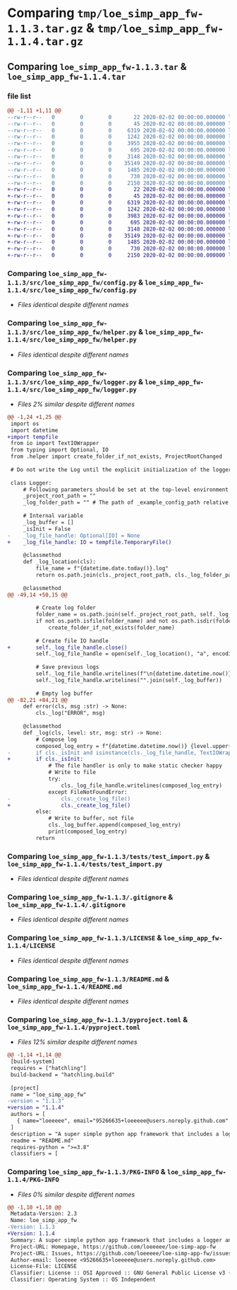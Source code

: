 # Comparing `tmp/loe_simp_app_fw-1.1.3.tar.gz` & `tmp/loe_simp_app_fw-1.1.4.tar.gz`

## Comparing `loe_simp_app_fw-1.1.3.tar` & `loe_simp_app_fw-1.1.4.tar`

### file list

```diff
@@ -1,11 +1,11 @@
--rw-r--r--   0        0        0       22 2020-02-02 00:00:00.000000 loe_simp_app_fw-1.1.3/config-example.yaml
--rw-r--r--   0        0        0       45 2020-02-02 00:00:00.000000 loe_simp_app_fw-1.1.3/src/loe_simp_app_fw/__init__.py
--rw-r--r--   0        0        0     6319 2020-02-02 00:00:00.000000 loe_simp_app_fw-1.1.3/src/loe_simp_app_fw/config.py
--rw-r--r--   0        0        0     1242 2020-02-02 00:00:00.000000 loe_simp_app_fw-1.1.3/src/loe_simp_app_fw/helper.py
--rw-r--r--   0        0        0     3955 2020-02-02 00:00:00.000000 loe_simp_app_fw-1.1.3/src/loe_simp_app_fw/logger.py
--rw-r--r--   0        0        0      695 2020-02-02 00:00:00.000000 loe_simp_app_fw-1.1.3/tests/test_import.py
--rw-r--r--   0        0        0     3148 2020-02-02 00:00:00.000000 loe_simp_app_fw-1.1.3/.gitignore
--rw-r--r--   0        0        0    35149 2020-02-02 00:00:00.000000 loe_simp_app_fw-1.1.3/LICENSE
--rw-r--r--   0        0        0     1485 2020-02-02 00:00:00.000000 loe_simp_app_fw-1.1.3/README.md
--rw-r--r--   0        0        0      730 2020-02-02 00:00:00.000000 loe_simp_app_fw-1.1.3/pyproject.toml
--rw-r--r--   0        0        0     2150 2020-02-02 00:00:00.000000 loe_simp_app_fw-1.1.3/PKG-INFO
+-rw-r--r--   0        0        0       22 2020-02-02 00:00:00.000000 loe_simp_app_fw-1.1.4/config-example.yaml
+-rw-r--r--   0        0        0       45 2020-02-02 00:00:00.000000 loe_simp_app_fw-1.1.4/src/loe_simp_app_fw/__init__.py
+-rw-r--r--   0        0        0     6319 2020-02-02 00:00:00.000000 loe_simp_app_fw-1.1.4/src/loe_simp_app_fw/config.py
+-rw-r--r--   0        0        0     1242 2020-02-02 00:00:00.000000 loe_simp_app_fw-1.1.4/src/loe_simp_app_fw/helper.py
+-rw-r--r--   0        0        0     3983 2020-02-02 00:00:00.000000 loe_simp_app_fw-1.1.4/src/loe_simp_app_fw/logger.py
+-rw-r--r--   0        0        0      695 2020-02-02 00:00:00.000000 loe_simp_app_fw-1.1.4/tests/test_import.py
+-rw-r--r--   0        0        0     3148 2020-02-02 00:00:00.000000 loe_simp_app_fw-1.1.4/.gitignore
+-rw-r--r--   0        0        0    35149 2020-02-02 00:00:00.000000 loe_simp_app_fw-1.1.4/LICENSE
+-rw-r--r--   0        0        0     1485 2020-02-02 00:00:00.000000 loe_simp_app_fw-1.1.4/README.md
+-rw-r--r--   0        0        0      730 2020-02-02 00:00:00.000000 loe_simp_app_fw-1.1.4/pyproject.toml
+-rw-r--r--   0        0        0     2150 2020-02-02 00:00:00.000000 loe_simp_app_fw-1.1.4/PKG-INFO
```

### Comparing `loe_simp_app_fw-1.1.3/src/loe_simp_app_fw/config.py` & `loe_simp_app_fw-1.1.4/src/loe_simp_app_fw/config.py`

 * *Files identical despite different names*

### Comparing `loe_simp_app_fw-1.1.3/src/loe_simp_app_fw/helper.py` & `loe_simp_app_fw-1.1.4/src/loe_simp_app_fw/helper.py`

 * *Files identical despite different names*

### Comparing `loe_simp_app_fw-1.1.3/src/loe_simp_app_fw/logger.py` & `loe_simp_app_fw-1.1.4/src/loe_simp_app_fw/logger.py`

 * *Files 2% similar despite different names*

```diff
@@ -1,24 +1,25 @@
 import os
 import datetime
+import tempfile
 from io import TextIOWrapper
 from typing import Optional, IO
 from .helper import create_folder_if_not_exists, ProjectRootChanged
 
 # Do not write the Log until the explicit initialization of the logger
 
 class Logger:
     # Following parameters should be set at the top-level environment of the project
     _project_root_path = ""
     _log_folder_path = "" # The path of _example_config_path relative to _project_root_path
     
     # Internal variable
     _log_buffer = []
     _isInit = False
-    _log_file_handle: Optional[IO] = None
+    _log_file_handle: IO = tempfile.TemporaryFile()
     
     @classmethod
     def _log_location(cls):
         file_name = f"{datetime.date.today()}.log"
         return os.path.join(cls._project_root_path, cls._log_folder_path, file_name)
 
     @classmethod
@@ -49,14 +50,15 @@
 
         # Create log folder
         folder_name = os.path.join(self._project_root_path, self._log_folder_path)
         if not os.path.isfile(folder_name) and not os.path.isdir(folder_name):
             create_folder_if_not_exists(folder_name)
 
         # Create file IO handle
+        self._log_file_handle.close()
         self._log_file_handle = open(self._log_location(), "a", encoding="utf-8")
 
         # Save previous logs
         self._log_file_handle.writelines(f"\n{datetime.datetime.now()} INIT Logger successful\n")
         self._log_file_handle.writelines("".join(self._log_buffer))
         
         # Empty log buffer
@@ -82,21 +84,21 @@
     def error(cls, msg :str) -> None:
         cls._log("ERROR", msg)
 
     @classmethod
     def _log(cls, level: str, msg: str) -> None:
         # Compose log
         composed_log_entry = f"{datetime.datetime.now()} {level.upper()}: {msg}\n"
-        if cls._isInit and isinstance(cls._log_file_handle, TextIOWrapper): 
+        if cls._isInit: 
             # The file handler is only to make static checker happy
             # Write to file
             try:
                 cls._log_file_handle.writelines(composed_log_entry)
             except FileNotFoundError:
-                cls._create_log_file()
+                cls._create_log_file()                
         else:
             # Write to buffer, not file
             cls._log_buffer.append(composed_log_entry)
             print(composed_log_entry)
         return
```

### Comparing `loe_simp_app_fw-1.1.3/tests/test_import.py` & `loe_simp_app_fw-1.1.4/tests/test_import.py`

 * *Files identical despite different names*

### Comparing `loe_simp_app_fw-1.1.3/.gitignore` & `loe_simp_app_fw-1.1.4/.gitignore`

 * *Files identical despite different names*

### Comparing `loe_simp_app_fw-1.1.3/LICENSE` & `loe_simp_app_fw-1.1.4/LICENSE`

 * *Files identical despite different names*

### Comparing `loe_simp_app_fw-1.1.3/README.md` & `loe_simp_app_fw-1.1.4/README.md`

 * *Files identical despite different names*

### Comparing `loe_simp_app_fw-1.1.3/pyproject.toml` & `loe_simp_app_fw-1.1.4/pyproject.toml`

 * *Files 12% similar despite different names*

```diff
@@ -1,14 +1,14 @@
 [build-system]
 requires = ["hatchling"]
 build-backend = "hatchling.build"
 
 [project]
 name = "loe_simp_app_fw"
-version = "1.1.3"
+version = "1.1.4"
 authors = [
   { name="loeeeee", email="95266635+loeeeee@users.noreply.github.com" },
 ]
 description = "A super simple python app framework that includes a logger and a config manager. Also usable in jupyter notebook."
 readme = "README.md"
 requires-python = ">=3.8"
 classifiers = [
```

### Comparing `loe_simp_app_fw-1.1.3/PKG-INFO` & `loe_simp_app_fw-1.1.4/PKG-INFO`

 * *Files 0% similar despite different names*

```diff
@@ -1,10 +1,10 @@
 Metadata-Version: 2.3
 Name: loe_simp_app_fw
-Version: 1.1.3
+Version: 1.1.4
 Summary: A super simple python app framework that includes a logger and a config manager. Also usable in jupyter notebook.
 Project-URL: Homepage, https://github.com/loeeeee/loe-simp-app-fw
 Project-URL: Issues, https://github.com/loeeeee/loe-simp-app-fw/issues
 Author-email: loeeeee <95266635+loeeeee@users.noreply.github.com>
 License-File: LICENSE
 Classifier: License :: OSI Approved :: GNU General Public License v3 (GPLv3)
 Classifier: Operating System :: OS Independent
```

